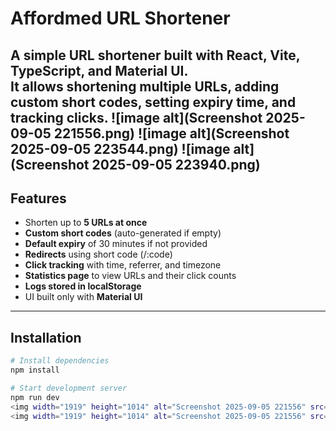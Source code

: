 # Affordmed URL Shortener

A simple URL shortener built with **React, Vite, TypeScript, and Material UI**.  
It allows shortening multiple URLs, adding custom short codes, setting expiry time, and tracking clicks.
![image alt](Screenshot 2025-09-05 221556.png)
![image alt](Screenshot 2025-09-05 223544.png)
![image alt](Screenshot 2025-09-05 223940.png)
---

## Features
- Shorten up to **5 URLs at once**
- **Custom short codes** (auto-generated if empty)
- **Default expiry** of 30 minutes if not provided
- **Redirects** using short code (/:code)
- **Click tracking** with time, referrer, and timezone
- **Statistics page** to view URLs and their click counts
- **Logs stored in localStorage**
- UI built only with **Material UI**

---

## Installation

```bash
# Install dependencies
npm install

# Start development server
npm run dev
<img width="1919" height="1014" alt="Screenshot 2025-09-05 221556" src="https://github.com/user-attachments/assets/b97d555c-c9a3-4ec2-9b33-123728c44e05" />
<img width="1919" height="1014" alt="Screenshot 2025-09-05 221556" src="https://github.com/user-attachments/assets/9d2b3576-6569-4f3f-a0ea-f98da4171880" />

